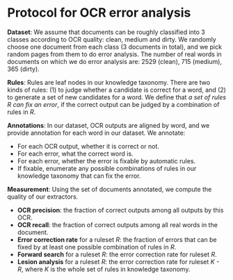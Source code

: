 Protocol for OCR error analysis
====

**Dataset**: We assume that documents can be roughly classified into 3 classes according to OCR quality: clean, medium and dirty. We randomly choose one document from each class (3 documents in total), and we pick random pages from them to do error analysis. The number of real words in documents on which we do error analysis are: 2529 (clean), 715 (medium), 365 (dirty).

<!-- **Errors**: We define errors as words in document where at least 1 OCR do not give the correct output.   -->

**Rules**: Rules are leaf nodes in our knowledge taxonomy. There are two kinds of rules: (1) to judge whether a candidate is correct for a word, and (2) to generate a set of new candidates for a word.  We define that *a set of rules R can fix an error*, if the correct output can be judged by a combination of rules in *R*.

**Annotations**: In our dataset, OCR outputs are aligned by word, and we provide annotation for each word in our dataset. We annotate:

- For each OCR output, whether it is correct or not.
- For each error, what the correct word is.
- For each error, whether the error is fixable by automatic rules.
- If fixable, enumerate any possible combinations of rules in our knowledge taxonomy that can fix the error.


**Measurement**: Using the set of documents annotated, we compute the quality of our extractors. 

-	**OCR precision**: the fraction of correct outputs among all outputs by this OCR.
-	**OCR recall**: the fraction of correct outputs among all real words in the document.
-	**Error correction rate** for a ruleset *R*: the fraction of errors that can be fixed by at least one possible combination of rules in *R*.
-	**Forward search** for a ruleset *R*: the error correction rate for ruleset *R*.
-	**Lesion analysis** for a ruleset *R*: the error correction rate for ruleset *K - R*, where *K* is the whole set of rules in knowledge taxonomy.
